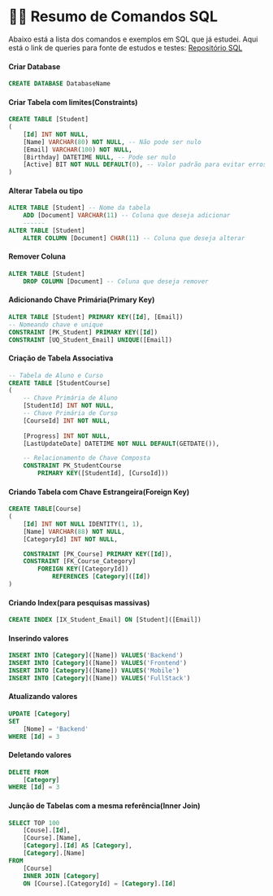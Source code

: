 # 🐱‍💻 Resumo  de   Comandos   SQL

Abaixo está a lista dos comandos e exemplos em SQL que já estudei.
Aqui está o link de queries para fonte de estudos e testes: [Repositório SQL](https://github.com/Queiroz-Dv/ProjectStudy_SQL)

#### Criar Database

```sql
CREATE DATABASE DatabaseName
```



#### Criar Tabela com limites(Constraints)

```sql
CREATE TABLE [Student]
(	
    [Id] INT NOT NULL,
    [Name] VARCHAR(80) NOT NULL, -- Não pode ser nulo
    [Email] VARCHAR(100) NOT NULL,
    [Birthday] DATETIME NULL, -- Pode ser nulo
    [Active] BIT NOT NULL DEFAULT(0), -- Valor padrão para evitar erros nas alterações
)
```



#### Alterar Tabela ou tipo

```sql
ALTER TABLE [Student] -- Nome da tabela
	ADD [Document] VARCHAR(11) -- Coluna que deseja adicionar
	------
ALTER TABLE [Student]	
	ALTER COLUMN [Document] CHAR(11) -- Coluna que deseja alterar
```



#### Remover Coluna

```sql
ALTER TABLE [Student]
	DROP COLUMN [Document] -- Coluna que deseja remover
```



#### Adicionando Chave Primária(Primary Key)

```sql
ALTER TABLE [Student] PRIMARY KEY([Id], [Email])
-- Nomeando chave e unique
CONSTRAINT [PK_Student] PRIMARY KEY([Id]) 
CONSTRAINT [UQ_Student_Email] UNIQUE([Email])
```

#### Criação de Tabela Associativa

```sql
-- Tabela de Aluno e Curso
CREATE TABLE [StudentCourse] 
(
    -- Chave Primária de Aluno
    [StudentId] INT NOT NULL, 
    -- Chave Primária de Curso
    [CourseId] INT NOT NULL,
    
    [Progress] INT NOT NULL,
    [LastUpdateDate] DATETIME NOT NULL DEFAULT(GETDATE()),

    -- Relacionamento de Chave Composta
    CONSTRAINT PK_StudentCourse
    	PRIMARY KEY([StudentId], [CursoId]))
```



#### Criando Tabela com Chave Estrangeira(Foreign Key)

```sql
CREATE TABLE[Course]
(
    [Id] INT NOT NULL IDENTITY(1, 1),
    [Name] VARCHAR(88) NOT NULL,
    [CategoryId] INT NOT NULL,

    CONSTRAINT [PK_Course] PRIMARY KEY([Id]),
    CONSTRAINT [FK_Course_Category]
        FOREIGN KEY([CategoryId])
            REFERENCES [Category]([Id])
)
```

#### Criando Index(para pesquisas massivas)

```sql
CREATE INDEX [IX_Student_Email] ON [Student]([Email])
```

#### Inserindo valores

```sql
INSERT INTO [Category]([Name]) VALUES('Backend')
INSERT INTO [Category]([Name]) VALUES('Frontend')
INSERT INTO [Category]([Name]) VALUES('Mobile')
INSERT INTO [Category]([Name]) VALUES('FullStack')
```

#### Atualizando valores

```sql
UPDATE [Category]
SET
    [Nome] = 'Backend'
WHERE [Id] = 3
```

#### Deletando valores

```sql
DELETE FROM
    [Category]
WHERE [Id] = 3
```

#### Junção de Tabelas com a mesma referência(Inner Join)

```sql
SELECT TOP 100
    [Couse].[Id],
    [Course].[Name],
    [Category].[Id] AS [Category],
    [Category].[Name]
FROM
    [Course]
    INNER JOIN [Category]
    ON [Course].[CategoryId] = [Category].[Id]
```

